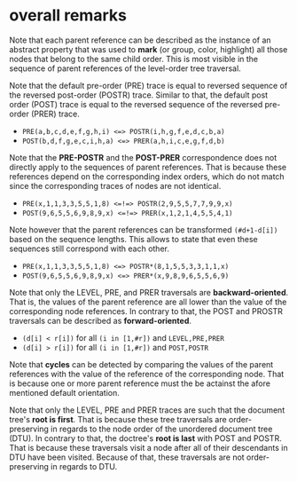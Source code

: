 
<!-- ======================================================================= -->
# overall remarks

Note that each parent reference can be described as the instance of an abstract
property that was used to **mark** (or group, color, highlight) all those nodes
that belong to the same child order. This is most visible in the sequence of
parent references of the level-order tree traversal.

Note that the default pre-order (PRE) trace is equal to reversed sequence of
the reversed post-order (POSTR) trace. Similar to that, the default post order
(POST) trace is equal to the reversed sequence of the reversed pre-order (PRER)
trace.

* `PRE(a,b,c,d,e,f,g,h,i) <=> POSTR(i,h,g,f,e,d,c,b,a)`
* `POST(b,d,f,g,e,c,i,h,a) <=> PRER(a,h,i,c,e,g,f,d,b)`

Note that the **PRE-POSTR** and the **POST-PRER** correspondence does not
directly apply to the sequences of parent references. That is because these
references depend on the corresponding index orders, which do not match since
the corresponding traces of nodes are not identical.

* `PRE(x,1,1,3,3,5,5,1,8) <=!=> POSTR(2,9,5,5,7,7,9,9,x)`
* `POST(9,6,5,5,6,9,8,9,x) <=!=> PRER(x,1,2,1,4,5,5,4,1)`

Note however that the parent references can be transformed `(#d+1-d[i])` based
on the sequence lengths. This allows to state that even these sequences still
correspond with each other.

* `PRE(x,1,1,3,3,5,5,1,8) <=> POSTR*(8,1,5,5,3,3,1,1,x)`
* `POST(9,6,5,5,6,9,8,9,x) <=> PRER*(x,9,8,9,6,5,5,6,9)`

Note that only the LEVEL, PRE, and PRER traversals are **backward-oriented**.
That is, the values of the parent reference are all lower than the value
of the corresponding node references. In contrary to that, the POST and
PROSTR traversals can be described as **forward-oriented**.

* `(d[i] < r[i])` for all `(i in [1,#r])` and `LEVEL,PRE,PRER`
* `(d[i] > r[i])` for all `(i in [1,#r])` and `POST,POSTR`

Note that **cycles** can be detected by comparing the values of the parent
references with the value of the reference of the corresponding node. That is
because one or more parent reference must the be actainst the afore mentioned
default orientation.

Note that only the LEVEL, PRE and PRER traces are such that the document tree's
**root is first**. That is because these tree traversals are order-preserving
in regards to the node order of the unordered document tree (DTU). In contrary
to that, the doctree's **root is last** with POST and POSTR. That is because
these traversals visit a node after all of their descendants in DTU have been
visited. Because of that, these traversals are not order-preserving in regards
to DTU.
